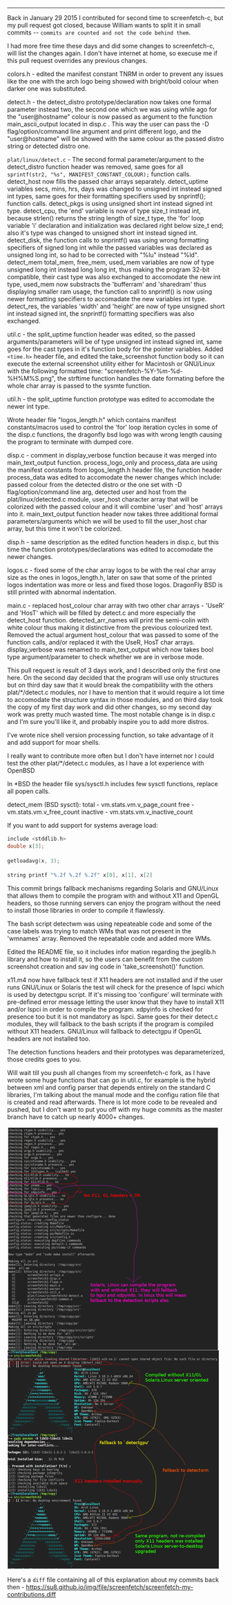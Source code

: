 
---

Back in January 29 2015 I contributed for second time to screenfetch-c, but my pull request got closed, because William wants to split it in small commits -- `commits are counted and not the code behind them`.

I had more free time these days and did some changes to screenfetch-c,
will list the changes again. I don't have internet at home, so execuse
me if this pull request overrides any previous changes.

colors.h - edited the manifest constant TNRM in order to prevent any issues
like the one with the arch logo being showed with bright/bold colour when
darker one was substituted.

detect.h - the detect_distro prototype/declaration now takes one formal
parameter instead two, the second one which we was using while ago for the
"user@hostname" colour is now passed as argument to the function
main_ascii_output located in disp.c . This way the user can pass the -D
flag/option/command line argument and print different logo, and the
"user@hostname" will be showed with the same colour as the passed distro
string or detected distro one.

`plat/linux/detect.c` - The second formal parameter/argument to the detect_distro function header
was removed, same goes for all `sprintf(str2, "%s", MANIFEST_CONSTANT_COLOUR);`
function calls. detect_host now fills the passed char arrays separately.
detect_uptime variables secs, mins, hrs, days was changed to unsigned int
instead signed int types, same goes for their formatting specifiers used by
snprintf(); function calls. detect_pkgs is using unsigned short int instead
signed int type. detect_cpu, the 'end' variable is now of type size_t instead
int, because strlen() returns the string length of size_t type, the 'for' loop
variable 'i' declaration and initialization was declared right below size_t
end; also it's type was changed to unsigned short int instead signed int.
detect_disk, the function calls to snprintf() was using wrong formatting
specifiers of signed long int while the passed variables was declared as
unsigned long int, so had to be corrected with "%lu" instead "%ld". detect_mem
total_mem, free_mem, used_mem variables are now of type unsigned long int
instead long long int, thus making the program 32-bit compatible, their cast
type was also exchanged to accomodate the new int type, used_mem now substracts
the 'bufferram' and 'sharedram' thus displaying smaller ram usage, the function
call to snprintf() is now using newer formatting specifiers to accomadate the
new variables int type. detect_res, the variables 'width' and 'height' are now
of type unsigned short int instead signed int, the snprintf() formatting
specifiers was also exchanged.

util.c - the split_uptime function header was edited, so the passed
arguments/parameters will be of type unsigned int instead signed int, same goes
for the cast types in it's function body for the pointer variables. Added `<time.h>`
header file, and edited the take_screenshot function body so it can execute the
external screenshot utility either for Macintosh or GNU/Linux with the following
formatted time: "screenfetch-%Y-%m-%d-%H%M%S.png", the strftime function handles
the date formating before the whole char array is passed to the sysmte function.

util.h - the split_uptime function prototype was edited to accomodate the newer
int type.

Wrote header file "logos_length.h" which contains manifest constants/macros
used to control the 'for' loop iteration cycles in some of the disp.c
functions, the dragonfly bsd logo was with wrong length causing the program to
terminate with dumped core.

disp.c - comment in display_verbose function because it was merged into
main_text_output function. process_logo_only and process_data are using the
manifest constants from logos_length.h header file, the function header process_data
was edited to accomodate the newer changes which include: passed
colour from the detected distro or the one set with -D flag/option/command line
arg, detected user and host from the plat/linux/detected.c module, user_host
character array that will be colorized with the passed colour and it will
combine 'user' and 'host' arrays into it. main_text_output function header now
takes three additional formal parameters/arguments which we will be used to
fill the user_host char array, but this time it won't be colorized.

disp.h - same description as the edited function headers in disp.c, but this
time the function prototypes/declarations was edited to accomodate the newer
changes.

logos.c - fixed some of the char array logos to be with the real char array
size as the ones in logos_length.h, later on saw that some of the printed logos
indentation was more or less and fixed those logos. DragonFly BSD is still
printed with abnormal indentation.

main.c - replaced host_colour char array with two other char arrays - 'UseR'
and 'HosT' which will be filled by detect.c and more especially the detect_host
function. detected_arr_names will print the semi-colin with white colour thus
making it distinctive from the previous colourized text. Removed the actual
argument host_colour that was passed to some of the function calls, and/or
replaced it with the UseR, HosT char arrays. display_verbose was renamed to
main_text_output which now takes bool type argument/parameter to check
whether we are in verbose mode.

This pull request is result of 3 days work, and I described only the first
one here. On the second day decided that the program will use only structures
but on third day saw that it would break the compatibility with the others
plat/*/detect.c modules, nor I have to mention that it would require a lot
time to accomodate the structure syntax in those modules, and on third day
took the copy of my first day work and did other changes, so my second
day work was pretty much wasted time. The most notable change is in disp.c
and I'm sure you'll like it, and probably inspire you to add more distros.

I've wrote nice shell version processing function, so take advantage of it
and add support for moar shells.

I really want to contribute more often but I don't have internet nor I could
test the other plat/*/detect.c modules, as I have a lot experience with OpenBSD

In *BSD the header file sys/sysctl.h includes few sysctl functions, replace
all popen calls.

detect_mem (BSD sysctl):
total - vm.stats.vm.v_page_count
free - vm.stats.vm.v_free_count
inactive - vm.stats.vm.v_inactive_count

If you want to add support for systems average load:

```c
include <stddlib.h>
double x[3];

getloadavg(x, 3);

string printf "%.2f %.2f %.2f" x[0], x[1], x[2]
```

This commit brings fallback mechanisms
regarding Solaris and GNU/Linux that allows
them to compile the program with and without
X11 and OpenGL headers, so those running
servers can enjoy the program without the
need to install those libraries in order to
compile it flawlessly.

The bash script detectwm was using repeateable
code and some of the case labels was trying to
match WMs that was not present in the 'wmnames'
array. Removed the repeatable code and added
more WMs.

Edited the README file, so it includes infor
mation regarding the jpeglib.h library and
how to install it, so the users can benefit
from the custom screenshot creation and sav
ing code in 'take_screenshot()' function.

x11.m4 now have fallback test if X11 headers
are not installed and if the user runs
GNU/Linux or Solaris the test will check
for the presence of lspci which is used
by detectgpu script. If it's missing too
'configure' will terminate with pre-defined
error message letting the user know that they
have to install X11 and/or lspci in order to
compile the program. xdpyinfo is checked for
presence too but it is not mandatory as lspci.
Same goes for their detect.c modules, they will
fallback to the bash scripts if the program
is compiled without X11 headers. GNU/Linux will
fallback to detectgpu if OpenGL headers are
not installed too.

The detection functions headers and their
prototypes was deparameterized, those credits
goes to you.

Will wait till you push all changes from my
screenfetch-c fork, as I have wrote some
huge functions that can go in util.c, for
example is the hybrid between xml and
config parser that depends entirely on
the standard C libraries, I'm talking
about the manual mode and the configu
ration file that is created and read
afterwards.
There is lot more code to be revealed
and pushed, but I don't want to put
you off with my huge commits as the
master branch have to catch up nearly
4000+ changes.

![](img/file/screenfetch/1.png)

Here's a `diff` file containing all of this explanation about my commits back then - https://su8.github.io/img/file/screenfetch/screenfetch-my-contributions.diff